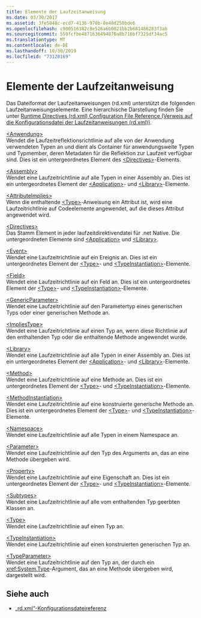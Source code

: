 ```yaml
---
title: Elemente der Laufzeitanweisung
ms.date: 03/30/2017
ms.assetid: 3fe5848c-ecd7-4136-970b-8e48d250bde6
ms.openlocfilehash: c900516382c8e526a6b0021bb2b681486283f3ab
ms.sourcegitcommit: 559fcfbe4871636494870a8b716bf7325df34ac5
ms.translationtype: MT
ms.contentlocale: de-DE
ms.lasthandoff: 10/30/2019
ms.locfileid: "73128169"
---
```

# <a name="runtime-directive-elements"></a>Elemente der Laufzeitanweisung
Das Dateiformat der Laufzeitanweisungen (rd.xml) unterstützt die folgenden Laufzeitanweisungselemente. Eine hierarchische Darstellung finden Sie unter [Runtime Directives (rd.xml) Configuration File Reference (Verweis auf die Konfigurationsdatei der Laufzeitanweisungen (rd.xml))](runtime-directives-rd-xml-configuration-file-reference.md).  
  
 [\<Anwendung>](application-element-net-native.md)  
 Wendet die Laufzeitreflektionsrichtlinie auf alle von der Anwendung verwendeten Typen an und dient als Container für anwendungsweite Typen und Typmember, deren Metadaten für die Reflektion zur Laufzeit verfügbar sind. Dies ist ein untergeordnetes Element des [\<Directives>](directives-element-net-native.md)-Elements.  
  
 [\<Assembly>](assembly-element-net-native.md)  
 Wendet eine Laufzeitrichtlinie auf alle Typen in einer Assembly an. Dies ist ein untergeordnetes Element der [\<Application>](application-element-net-native.md)- und [\<Library>](library-element-net-native.md)-Elemente.  
  
 [\<AttributeImplies>](attributeimplies-element-net-native.md)  
 Wenn die enthaltende [\<Type>](type-element-net-native.md)-Anweisung ein Attribut ist, wird eine Laufzeitrichtlinie auf Codeelemente angewendet, auf die dieses Attribut angewendet wird.  
  
 [\<Directives>](directives-element-net-native.md)  
 Das Stamm Element in jeder laufzeitdirektivendatei für .net Native. Die untergeordneten Elemente sind [\<Application>](application-element-net-native.md) und [\<Library>](library-element-net-native.md).  
  
 [\<Event>](event-element-net-native.md)  
 Wendet eine Laufzeitrichtlinie auf ein Ereignis an. Dies ist ein untergeordnetes Element der [\<Type>](type-element-net-native.md)- und [\<TypeInstantiation>](typeinstantiation-element-net-native.md)-Elemente.  
  
 [\<Field>](field-element-net-native.md)  
 Wendet eine Laufzeitrichtlinie auf ein Feld an. Dies ist ein untergeordnetes Element der [\<Type>](type-element-net-native.md)- und [\<TypeInstantiation>](typeinstantiation-element-net-native.md)-Elemente.  
  
 [\<GenericParameter>](genericparameter-element-net-native.md)  
 Wendet eine Laufzeitrichtlinie auf den Parametertyp eines generischen Typs oder einer generischen Methode an.  
  
 [\<ImpliesType>](impliestype-element-net-native.md)  
 Wendet eine Laufzeitrichtlinie auf einen Typ an, wenn diese Richtlinie auf den enthaltenden Typ oder die enthaltende Methode angewendet wurde.  
  
 [\<Library>](library-element-net-native.md)  
 Wendet eine Laufzeitrichtlinie auf alle Typen in einer Assembly an. Dies ist ein untergeordnetes Element der [\<Application>](application-element-net-native.md)- und [\<Library>](library-element-net-native.md)-Elemente.  
  
 [\<Method>](method-element-net-native.md)  
 Wendet eine Laufzeitrichtlinie auf eine Methode an. Dies ist ein untergeordnetes Element der [\<Type>](type-element-net-native.md)- und [\<TypeInstantiation>](typeinstantiation-element-net-native.md)-Elemente.  
  
 [\<MethodInstantiation>](methodinstantiation-element-net-native.md)  
 Wendet eine Laufzeitrichtlinie auf eine konstruierte generische Methode an. Dies ist ein untergeordnetes Element der [\<Type>](type-element-net-native.md)- und [\<TypeInstantiation>](typeinstantiation-element-net-native.md)-Elemente.  
  
 [\<Namespace>](namespace-element-net-native.md)  
 Wendet eine Laufzeitrichtlinie auf alle Typen in einem Namespace an.  
  
 [\<Parameter>](parameter-element-net-native.md)  
 Wendet eine Laufzeitrichtlinie auf den Typ des Arguments an, das an eine Methode übergeben wird.  
  
 [\<Property>](property-element-net-native.md)  
 Wendet eine Laufzeitrichtlinie auf eine Eigenschaft an. Dies ist ein untergeordnetes Element der [\<Type>](type-element-net-native.md)- und [\<TypeInstantiation>](typeinstantiation-element-net-native.md)-Elemente.  
  
 [\<Subtypes>](subtypes-element-net-native.md)  
 Wendet eine Laufzeitrichtlinie auf alle vom enthaltenden Typ geerbten Klassen an.  
  
 [\<Type>](type-element-net-native.md)  
 Wendet eine Laufzeitrichtlinie auf einen Typ an.  
  
 [\<TypeInstantiation>](typeinstantiation-element-net-native.md)  
 Wendet eine Laufzeitrichtlinie auf einen konstruierten generischen Typ an.  
  
 [\<TypeParameter>](typeparameter-element-net-native.md)  
 Wendet eine Laufzeitrichtlinie auf den Typ an, der durch ein <xref:System.Type>-Argument, das an eine Methode übergeben wird, dargestellt wird.  
  
## <a name="see-also"></a>Siehe auch

- [„rd.xml“-Konfigurationsdateireferenz](runtime-directives-rd-xml-configuration-file-reference.md)
